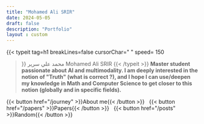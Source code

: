 ```yaml
---
title: "Mohamed Ali SRIR"
date: 2024-05-05
draft: false
description: "Portfolio"
layout : custom
---
```


{{< typeit 
  tag=h1
  breakLines=false
  cursorChar=" "
  speed= 150
>}}
محمد علي سرير
Mohamed Ali SRIR
{{< /typeit >}}
**Master student passionate about AI and multimodality. I am deeply interested in the notion of "Truth" (what is correct ?), and I hope I can use/deepen my knowledge in Math and Computer Science to get closer to this notion (globally and in specific fields).**
<div class="flex justify-center">
  <div class="flex flex-wrap justify-center">
    {{< button href="/journey" >}}About me{{< /button >}}
    &nbsp;
    {{< button href="/papers" >}}Papers{{< /button >}}
    &nbsp;
    {{< button href="/posts" >}}Random{{< /button >}}
  </div>
</div>